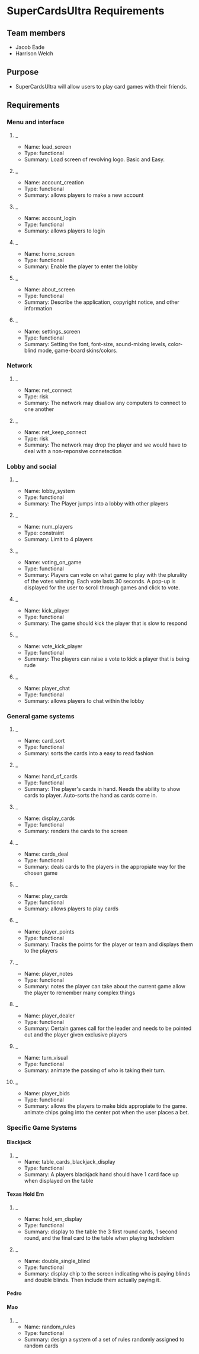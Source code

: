# SuperCardsUltra Requirements

## Team members

* Jacob Eade
* Harrison Welch

## Purpose

* SuperCardsUltra will allow users to play card games with their friends.

## Requirements

### Menu and interface
1. _
    * Name: load_screen
    * Type: functional
    * Summary: Load screen of revolving logo. Basic and Easy.

2. _
	* Name: account_creation
	* Type: functional
	* Summary: allows players to make a new account

3. _
	* Name: account_login
	* Type: functional
	* Summary: allows players to login

4. _
    * Name: home_screen
    * Type: functional
    * Summary: Enable the player to enter the lobby

5. _
    * Name: about_screen
    * Type: functional
    * Summary: Describe the application, copyright notice, and other information

6. _
    * Name: settings_screen
    * Type: functional
    * Summary: Setting the font, font-size, sound-mixing levels, color-blind mode, game-board skins/colors.

### Network
1. _
	* Name: net_connect
	* Type: risk
	* Summary: The network may disallow any computers to connect to one another

2. _
	* Name: net_keep_connect
	* Type: risk
	* Summary: The network may drop the player and we would have to deal with a non-reponsive connetection

### Lobby and social
1. _
    * Name: lobby_system
    * Type: functional
    * Summary: The Player jumps into a lobby with other players

2. _
    * Name: num_players
    * Type: constraint
    * Summary: Limit to 4 players

3. _
    * Name: voting_on_game
    * Type: functional
    * Summary: Players can vote on what game to play with the plurality of the votes winning. Each vote lasts 30 seconds. A pop-up is displayed for the user to scroll through games and click to vote.

4. _
	* Name: kick_player
	* Type: functional
	* Summary: The game should kick the player that is slow to respond

5. _
	* Name: vote_kick_player
	* Type: functional
	* Summary: The players can raise a vote to kick a player that is being rude

6. _
	* Name: player_chat
	* Type: functional
	* Summary: allows players to chat within the lobby

### General game systems
1. _
	* Name: card_sort
	* Type: functional
	* Summary: sorts the cards into a easy to read fashion

2. _
    * Name: hand_of_cards
    * Type: functional
    * Summary: The player's cards in hand. Needs the ability to show cards to player. Auto-sorts the hand as cards come in.

3. _
	* Name: display_cards
	* Type: functional
	* Summary: renders the cards to the screen

4. _
	* Name: cards_deal
	* Type: functional
	* Summary: deals cards to the players in the appropiate way for the chosen game

5. _
	* Name: play_cards
	* Type: functional
	* Summary: allows players to play cards	

6. _
	* Name: player_points
	* Type: functional
	* Summary: Tracks the points for the player or team and displays them to the players

7. _
    * Name: player_notes
    * Type: functional
    * Summary: notes the player can take about the current game allow the player to remember many complex things

8. _
    * Name: player_dealer
    * Type: functional
    * Summary: Certain games call for the leader and needs to be pointed out and the player given exclusive players

9. _
	* Name: turn_visual
	* Type: functional
	* Summary: animate the passing of who is taking their turn.

10. _
	* Name: player_bids
	* Type: functional
	* Summary: allows the players to make bids appropiate to the game. animate chips going into the center pot when the user places a bet.

### Specific Game Systems
#### Blackjack
1. _
	* Name: table_cards_blackjack_display
	* Type: functional
	* Summary: A players blackjack hand should have 1 card face up when displayed on the table

#### Texas Hold Em
1. _
	* Name: hold_em_display
	* Type: functional
	* Summary: display to the table the 3 first round cards, 1 second round, and the final card to the table when playing texholdem

2. _
	* Name: double_single_blind
	* Type: functional
	* Summary: display chip to the screen indicating who is paying blinds and double blinds. Then include them actually paying it.

#### Pedro
#### Mao
1. _
	* Name: random_rules
	* Type: functional
	* Summary: design a system of a set of rules randomly assigned to random cards


